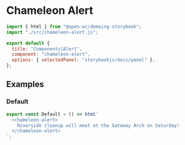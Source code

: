 # Chameleon Alert

```js script
import { html } from "@open-wc/demoing-storybook";
import "./src/chameleon-alert.js";

export default {
  title: "Components|Alert",
  component: "chameleon-alert",
  options: { selectedPanel: "storybookjs/docs/panel" },
};
```

## Examples

### Default

```js preview-story
export const Default = () => html`
  <chameleon-alert>
    Riverside cleanup will meet at the Gateway Arch on Saturday!
  </chameleon-alert>
`;
```
